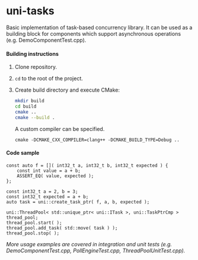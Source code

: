 # uni-tasks

Basic implementation of task-based concurrency library. It can be used as a building block for components which support asynchronous operations (e.g. DemoComponentTest.cpp).

#### Building instructions
1. Clone repository.
2. `cd` to the root of the project.
3. Create build directory and execute CMake:
  
    ```bash
    mkdir build
    cd build
    cmake ..
    cmake --build .
    ```
    A custom compiler can be specified.
    ```
    cmake -DCMAKE_CXX_COMPILER=clang++ -DCMAKE_BUILD_TYPE=Debug ..
    ```
#### Code sample
    const auto f = []( int32_t a, int32_t b, int32_t expected ) {
        const int value = a + b;
        ASSERT_EQ( value, expected );
    };

    const int32_t a = 2, b = 3;
    const int32_t expected = a + b;
    auto task = uni::create_task_ptr( f, a, b, expected );

    uni::ThreadPool< std::unique_ptr< uni::ITask >, uni::TaskPtrCmp > thread_pool;
    thread_pool.start( );
    thread_pool.add_task( std::move( task ) );
    thread_pool.stop( );
    
_More usage examples are covered in integration and unit tests (e.g. DemoComponentTest.cpp, PollEngineTest.cpp, ThreadPoolUnitTest.cpp)._
